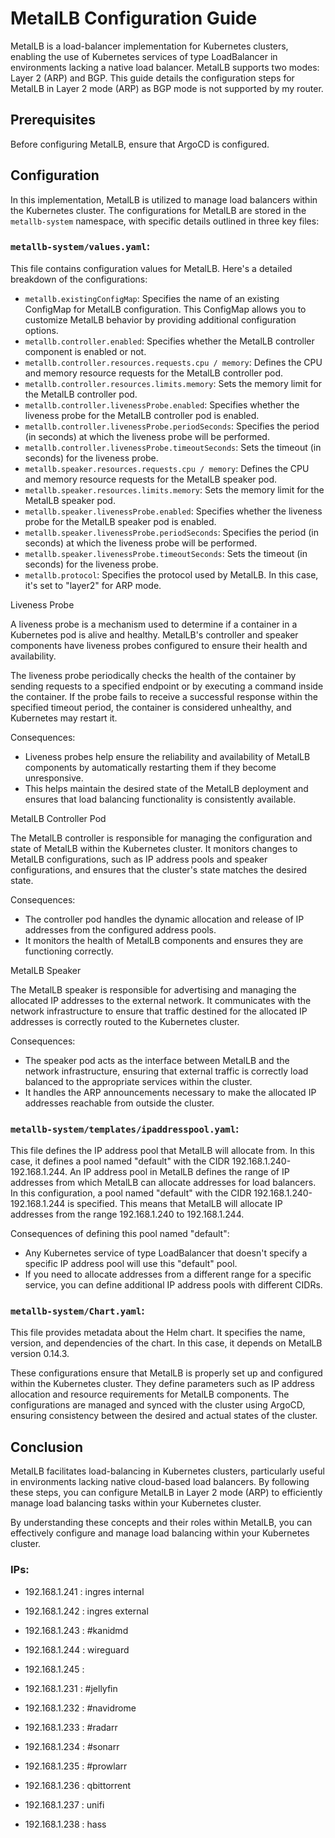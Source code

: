 # MetalLB Configuration Guide

MetalLB is a load-balancer implementation for Kubernetes clusters, enabling the use of Kubernetes services of type LoadBalancer in environments lacking a native load balancer. MetalLB supports two modes: Layer 2 (ARP) and BGP. This guide details the configuration steps for MetalLB in Layer 2 mode (ARP) as BGP mode is not supported by my router.

## Prerequisites

Before configuring MetalLB, ensure that ArgoCD is configured.

## Configuration

In this implementation, MetalLB is utilized to manage load balancers within the Kubernetes cluster. The configurations for MetalLB are stored in the `metallb-system` namespace, with specific details outlined in three key files:

### `metallb-system/values.yaml`:

This file contains configuration values for MetalLB. Here's a detailed breakdown of the configurations:

- `metallb.existingConfigMap`: Specifies the name of an existing ConfigMap for MetalLB configuration. This ConfigMap allows you to customize MetalLB behavior by providing additional configuration options.
- `metallb.controller.enabled`: Specifies whether the MetalLB controller component is enabled or not.
- `metallb.controller.resources.requests.cpu / memory`: Defines the CPU and memory resource requests for the MetalLB controller pod.
- `metallb.controller.resources.limits.memory`: Sets the memory limit for the MetalLB controller pod.
- `metallb.controller.livenessProbe.enabled`: Specifies whether the liveness probe for the MetalLB controller pod is enabled.
- `metallb.controller.livenessProbe.periodSeconds`: Specifies the period (in seconds) at which the liveness probe will be performed.
- `metallb.controller.livenessProbe.timeoutSeconds`: Sets the timeout (in seconds) for the liveness probe.
- `metallb.speaker.resources.requests.cpu / memory`: Defines the CPU and memory resource requests for the MetalLB speaker pod.
- `metallb.speaker.resources.limits.memory`: Sets the memory limit for the MetalLB speaker pod.
- `metallb.speaker.livenessProbe.enabled`: Specifies whether the liveness probe for the MetalLB speaker pod is enabled.
- `metallb.speaker.livenessProbe.periodSeconds`: Specifies the period (in seconds) at which the liveness probe will be performed.
- `metallb.speaker.livenessProbe.timeoutSeconds`: Sets the timeout (in seconds) for the liveness probe.
- `metallb.protocol`: Specifies the protocol used by MetalLB. In this case, it's set to "layer2" for ARP mode.

Liveness Probe

A liveness probe is a mechanism used to determine if a container in a Kubernetes pod is alive and healthy. MetalLB's controller and speaker components have liveness probes configured to ensure their health and availability.

The liveness probe periodically checks the health of the container by sending requests to a specified endpoint or by executing a command inside the container. If the probe fails to receive a successful response within the specified timeout period, the container is considered unhealthy, and Kubernetes may restart it.

Consequences:

- Liveness probes help ensure the reliability and availability of MetalLB components by automatically restarting them if they become unresponsive.
- This helps maintain the desired state of the MetalLB deployment and ensures that load balancing functionality is consistently available.

MetalLB Controller Pod

The MetalLB controller is responsible for managing the configuration and state of MetalLB within the Kubernetes cluster. It monitors changes to MetalLB configurations, such as IP address pools and speaker configurations, and ensures that the cluster's state matches the desired state.

Consequences:

- The controller pod handles the dynamic allocation and release of IP addresses from the configured address pools.
- It monitors the health of MetalLB components and ensures they are functioning correctly.

MetalLB Speaker

The MetalLB speaker is responsible for advertising and managing the allocated IP addresses to the external network. It communicates with the network infrastructure to ensure that traffic destined for the allocated IP addresses is correctly routed to the Kubernetes cluster.

Consequences:

- The speaker pod acts as the interface between MetalLB and the network infrastructure, ensuring that external traffic is correctly load balanced to the appropriate services within the cluster.
- It handles the ARP announcements necessary to make the allocated IP addresses reachable from outside the cluster.


### `metallb-system/templates/ipaddresspool.yaml`:

This file defines the IP address pool that MetalLB will allocate from. In this case, it defines a pool named "default" with the CIDR 192.168.1.240-192.168.1.244.
An IP address pool in MetalLB defines the range of IP addresses from which MetalLB can allocate addresses for load balancers. In this configuration, a pool named "default" with the CIDR 192.168.1.240-192.168.1.244 is specified. This means that MetalLB will allocate IP addresses from the range 192.168.1.240 to 192.168.1.244.

Consequences of defining this pool named "default":

- Any Kubernetes service of type LoadBalancer that doesn't specify a specific IP address pool will use this "default" pool.
- If you need to allocate addresses from a different range for a specific service, you can define additional IP address pools with different CIDRs.

### `metallb-system/Chart.yaml`:

This file provides metadata about the Helm chart. It specifies the name, version, and dependencies of the chart. In this case, it depends on MetalLB version 0.14.3.

These configurations ensure that MetalLB is properly set up and configured within the Kubernetes cluster. They define parameters such as IP address allocation and resource requirements for MetalLB components. The configurations are managed and synced with the cluster using ArgoCD, ensuring consistency between the desired and actual states of the cluster.

## Conclusion

MetalLB facilitates load-balancing in Kubernetes clusters, particularly useful in environments lacking native cloud-based load balancers. By following these steps, you can configure MetalLB in Layer 2 mode (ARP) to efficiently manage load balancing tasks within your Kubernetes cluster.

By understanding these concepts and their roles within MetalLB, you can effectively configure and manage load balancing within your Kubernetes cluster.

### IPs:

- 192.168.1.241 : ingres internal
- 192.168.1.242 : ingres external
- 192.168.1.243 : #kanidmd
- 192.168.1.244 : wireguard
- 192.168.1.245 : 


- 192.168.1.231 : #jellyfin
- 192.168.1.232 : #navidrome
- 192.168.1.233 : #radarr
- 192.168.1.234 : #sonarr
- 192.168.1.235 : #prowlarr
- 192.168.1.236 : qbittorrent
- 192.168.1.237 : unifi
- 192.168.1.238 : hass
